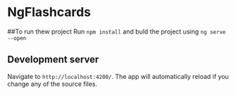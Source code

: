 # NgFlashcards



##To run thew project 
Run `npm install` and buld the project using `ng serve --open`


## Development server

Navigate to `http://localhost:4200/`. The app will automatically reload if you change any of the source files.

